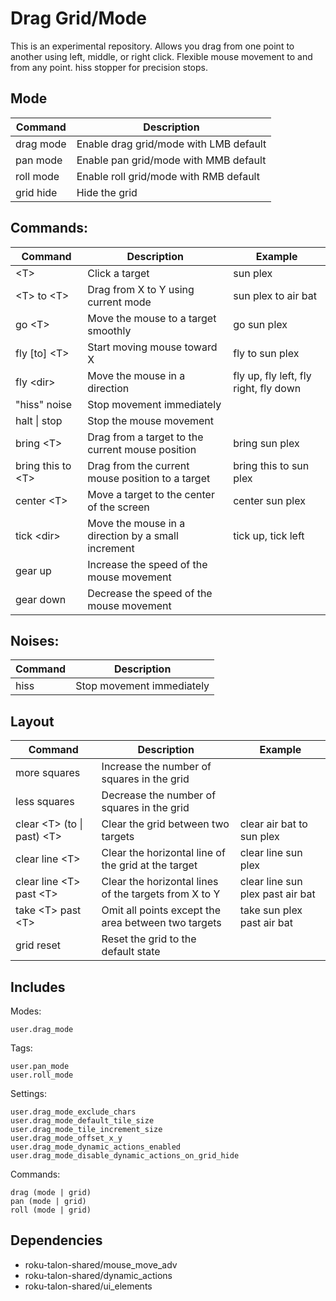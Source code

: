 # Drag Grid/Mode

This is an experimental repository. Allows you drag from one point to another using left, middle, or right click. Flexible mouse movement to and from any point. hiss stopper for precision stops.

## Mode
| Command | Description |
| --- | --- |
| drag mode | Enable drag grid/mode with LMB default |
| pan mode | Enable pan grid/mode with MMB default |
| roll mode | Enable roll grid/mode with RMB default |
| grid hide | Hide the grid |

## Commands:
| Command | Description | Example |
| --- | --- | --- |
| \<T> | Click a target | sun plex |
| \<T> to \<T> | Drag from X to Y using current mode | sun plex to air bat |
| go \<T> | Move the mouse to a target smoothly | go sun plex |
| fly [to] \<T> | Start moving mouse toward X | fly to sun plex |
| fly \<dir> | Move the mouse in a direction | fly up, fly left, fly right, fly down |
| "hiss" noise | Stop movement immediately | |
| halt \| stop | Stop the mouse movement | |
| bring \<T> | Drag from a target to the current mouse position | bring sun plex |
| bring this to \<T> | Drag from the current mouse position to a target | bring this to sun plex |
| center \<T> | Move a target to the center of the screen | center sun plex |
| tick \<dir> | Move the mouse in a direction by a small increment | tick up, tick left |
| gear up | Increase the speed of the mouse movement | |
| gear down | Decrease the speed of the mouse movement | |

## Noises:
| Command | Description |
| --- | --- |
| hiss | Stop movement immediately |

## Layout
| Command | Description | Example |
| --- | --- | --- |
| more squares | Increase the number of squares in the grid | |
| less squares | Decrease the number of squares in the grid | |
| clear \<T> (to \| past) \<T> | Clear the grid between two targets | clear air bat to sun plex |
| clear line \<T> | Clear the horizontal line of the grid at the target | clear line sun plex |
| clear line \<T> past \<T> | Clear the horizontal lines of the targets from X to Y | clear line sun plex past air bat |
| take \<T> past \<T> | Omit all points except the area between two targets | take sun plex past air bat |
| grid reset | Reset the grid to the default state | |

## Includes
Modes:
```
user.drag_mode
```

Tags:
```
user.pan_mode
user.roll_mode
```

Settings:
```
user.drag_mode_exclude_chars
user.drag_mode_default_tile_size
user.drag_mode_tile_increment_size
user.drag_mode_offset_x_y
user.drag_mode_dynamic_actions_enabled
user.drag_mode_disable_dynamic_actions_on_grid_hide
```

Commands:
```
drag (mode | grid)
pan (mode | grid)
roll (mode | grid)
```

## Dependencies
- roku-talon-shared/mouse_move_adv
- roku-talon-shared/dynamic_actions
- roku-talon-shared/ui_elements